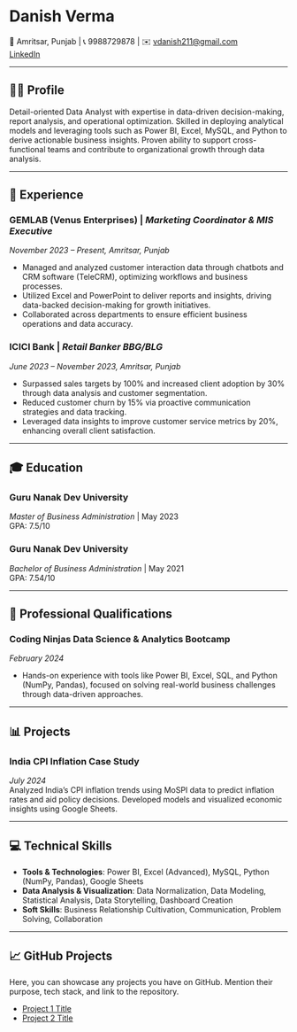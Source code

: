 # Danish Verma

📍 Amritsar, Punjab | 📞 9988729878 | ✉️ [vdanish211@gmail.com](mailto:vdanish211@gmail.com)  
[LinkedIn](https://www.linkedin.com/in/danishverma/)

---

## 👨‍💼 Profile

Detail-oriented Data Analyst with expertise in data-driven decision-making, report analysis, and operational optimization. Skilled in deploying analytical models and leveraging tools such as Power BI, Excel, MySQL, and Python to derive actionable business insights. Proven ability to support cross-functional teams and contribute to organizational growth through data analysis.

---

## 💼 Experience

### **GEMLAB (Venus Enterprises)** | *Marketing Coordinator & MIS Executive*  
*November 2023 – Present, Amritsar, Punjab*

- Managed and analyzed customer interaction data through chatbots and CRM software (TeleCRM), optimizing workflows and business processes.
- Utilized Excel and PowerPoint to deliver reports and insights, driving data-backed decision-making for growth initiatives.
- Collaborated across departments to ensure efficient business operations and data accuracy.

### **ICICI Bank** | *Retail Banker BBG/BLG*  
*June 2023 – November 2023, Amritsar, Punjab*

- Surpassed sales targets by 100% and increased client adoption by 30% through data analysis and customer segmentation.
- Reduced customer churn by 15% via proactive communication strategies and data tracking.
- Leveraged data insights to improve customer service metrics by 20%, enhancing overall client satisfaction.

---

## 🎓 Education

### **Guru Nanak Dev University**  
*Master of Business Administration* | May 2023  
GPA: 7.5/10

### **Guru Nanak Dev University**  
*Bachelor of Business Administration* | May 2021  
GPA: 7.54/10

---

## 📜 Professional Qualifications

### **Coding Ninjas Data Science & Analytics Bootcamp**  
*February 2024*

- Hands-on experience with tools like Power BI, Excel, SQL, and Python (NumPy, Pandas), focused on solving real-world business challenges through data-driven approaches.

---

## 📊 Projects

### **India CPI Inflation Case Study**  
*July 2024*  
Analyzed India’s CPI inflation trends using MoSPI data to predict inflation rates and aid policy decisions. Developed models and visualized economic insights using Google Sheets.

---

## 💻 Technical Skills

- **Tools & Technologies**: Power BI, Excel (Advanced), MySQL, Python (NumPy, Pandas), Google Sheets
- **Data Analysis & Visualization**: Data Normalization, Data Modeling, Statistical Analysis, Data Storytelling, Dashboard Creation
- **Soft Skills**: Business Relationship Cultivation, Communication, Problem Solving, Collaboration

---

## 📈 GitHub Projects

Here, you can showcase any projects you have on GitHub. Mention their purpose, tech stack, and link to the repository.

- [Project 1 Title](https://github.com/username/project1)
- [Project 2 Title](https://github.com/username/project2)

